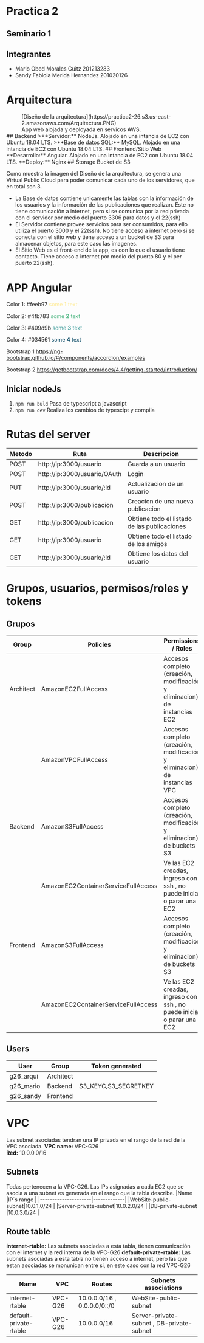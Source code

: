 # Practica 2
## Seminario 1

## Integrantes

- Mario Obed Morales Guitz 201213283
- Sandy Fabiola Merida Hernandez 201020126

# Arquitectura
<dd>[Diseño de la arquitectura](https://practica2-26.s3.us-east-2.amazonaws.com/Arquitectura.PNG)</dd>
<dd>App web alojada y deployada en servicos AWS.</dd>
## Backend
>**Servidor:** NodeJs. Alojado en una intancia de EC2 con Ubuntu 18.04 LTS.
>**Base de datos SQL:** MySQL. Alojado en una intancia de EC2 con Ubuntu 18.04 LTS.
## Frontend/Sitio Web
**Desarrollo:** Angular. Alojado en una intancia de EC2 con Ubuntu 18.04 LTS.
**Deploy:** Nginx
## Storage
Bucket de S3

Como muestra la imagen del Diseño de la arquitectura, se genera una Virtual Public Cloud para poder comunicar cada uno de los servidores, que en total son 3.
- La Base de datos contiene unicamente las tablas con la información de los usuarios y la información de las publicaciones que realizan. Este no tiene comunicación a internet, pero si se comunica por la red privada con el servidor por medio del puerto 3306 para datos y el 22(ssh)
- El Servidor contiene provee servicios para ser consumidos, para ello utiliza el puerto 3000 y el 22(ssh). No tiene acceso a internet pero si se conecta con el sitio web y tiene acceso a un bucket de S3 para almacenar objetos, para este caso las imagenes.
- El Sitio Web es el front-end de la app, es con lo que el usuario tiene contacto. Tiene acceso a internet por medio del puerto 80 y el per puerto 22(ssh).



# APP Angular
Color 1: #feeb97
<span style="color: #feeb97 ">some **1** text</span>

Color 2: #4fb783
<span style="color: #4fb783 ">some **2** text</span>

Color 3: #409d9b
<span style="color: #409d9b ">some **3** text</span>

Color 4: #034561
<span style="color: #034561 ">some **4** text</span>

Bootstrap 1
https://ng-bootstrap.github.io/#/components/accordion/examples

Bootstrap 2
https://getbootstrap.com/docs/4.4/getting-started/introduction/

## Iniciar nodeJs
1. `npm run buld` Pasa de typescript a javascript
2. `npm run dev` Realiza los cambios de typescipt y compila

# Rutas del server

| Metodo | Ruta                                   | Descripcion                                                               |
|--------|----------------------------------------|---------------------------------------------------------------------------|
| POST   | http://ip:3000/usuario                 | Guarda a un usuario                                                       |
| POST   | http://ip:3000/usuario/OAuth           | Login                                                                     |
| PUT    | http://ip:3000/usuario/:id             | Actualizacion de un usuario                                               |
| POST   | http://ip:3000/publicacion             | Creacion de una nueva publicacion                                         |
| GET    | http://ip:3000/publicacion             | Obtiene todo el listado de las publicaciones                              |
| GET    | http://ip:3000/usuario                 | Obtiene todo el listado de los amigos                                     |
| GET    | http://ip:3000/usuario/:id             | Obtiene los datos del usuario                                     |


# Grupos, usuarios, permisos/roles y tokens
## Grupos
|Group    |Policies                           | Permissions / Roles                                                      |
|---------|-----------------------------------|--------------------------------------------------------------------------|
|Architect|AmazonEC2FullAccess                | Accesos completo (creación, modificación y eliminacion) de instancias EC2|
|         |AmazonVPCFullAccess                | Accesos completo (creación, modificación y eliminacion) de instancias VPC|
|Backend  |AmazonS3FullAccess                 | Accesos completo (creación, modificación y eliminacion) de buckets S3    |
|         |AmazonEC2ContainerServiceFullAccess| Ve las EC2 creadas, ingreso con ssh , no puede iniciar o parar una EC2   |
|Frontend |AmazonS3FullAccess                 | Accesos completo (creación, modificación y eliminacion) de buckets S3    |
|         |AmazonEC2ContainerServiceFullAccess| Ve las EC2 creadas, ingreso con ssh , no puede iniciar o parar una EC2   |

## Users
|User       | Group                   | Token generated      |
|-----------|-------------------------|----------------------|
|g26_arqui  | Architect               |                      |
|g26_mario  | Backend                 | S3_KEYC,S3_SECRETKEY |
|g26_sandy  | Frontend                |                      |

# VPC
Las subnet asociadas tendran una IP privada en el rango de la red de la VPC asociada.
**VPC name:** VPC-G26    
**Red:**      10.0.0.0/16


## Subnets
Todas pertenecen a la VPC-G26.
Las IPs asignadas a cada EC2 que se asocia a una subnet es generada en el rango que la tabla describe.
|Name                 |IP´s range   |
|---------------------|-------------|
|WebSite-public-subnet|10.0.1.0/24  |
|Server-private-subnet|10.0.2.0/24  |
|DB-private-subnet    |10.0.3.0/24  |


## Route table
**internet-rtable:** Las subnets asociadas a esta tabla, tienen comunicación con el internet y la red interna de la VPC-G26
**default-private-rtable:** Las subnets asociadas a esta tabla no tienen acceso a internet, pero las que estan asociadas se monunican entre si, en este caso con la red VPC-G26

|Name                   | VPC   |Routes                        | Subnets associations                    |   
|-----------------------|-------|-------------------------------|-----------------------------------------|
|internet-rtable        |VPC-G26|  10.0.0.0/16 , 0.0.0.0/0::/0  | WebSite-public-subnet                   |
| default-private-rtable|VPC-G26|  10.0.0.0/16                  |Server-private-subnet , DB-private-subnet|





